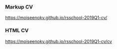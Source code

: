 ### Markup CV
https://moiseenokv.github.io/rsschool-2019Q1-cv/

### HTML CV
https://moiseenokv.github.io/rsschool-2019Q1-cv/cv
